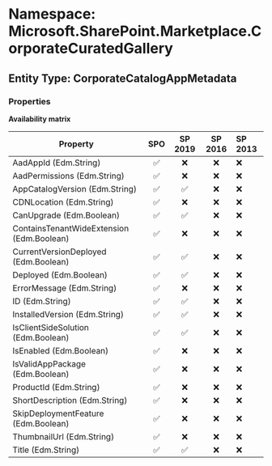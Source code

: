 # Namespace: Microsoft.SharePoint.Marketplace.CorporateCuratedGallery

## Entity Type: CorporateCatalogAppMetadata

### Properties

**Availability matrix**

Property | SPO | SP 2019 | SP 2016 | SP 2013
----------|:---:|:-------:|:-------:|:-------
AadAppId (Edm.String) | ✅ | ❌ | ❌ | ❌
AadPermissions (Edm.String) | ✅ | ❌ | ❌ | ❌
AppCatalogVersion (Edm.String) | ✅ | ✅ | ❌ | ❌
CDNLocation (Edm.String) | ✅ | ❌ | ❌ | ❌
CanUpgrade (Edm.Boolean) | ✅ | ✅ | ❌ | ❌
ContainsTenantWideExtension (Edm.Boolean) | ✅ | ❌ | ❌ | ❌
CurrentVersionDeployed (Edm.Boolean) | ✅ | ✅ | ❌ | ❌
Deployed (Edm.Boolean) | ✅ | ✅ | ❌ | ❌
ErrorMessage (Edm.String) | ✅ | ❌ | ❌ | ❌
ID (Edm.String) | ✅ | ✅ | ❌ | ❌
InstalledVersion (Edm.String) | ✅ | ✅ | ❌ | ❌
IsClientSideSolution (Edm.Boolean) | ✅ | ✅ | ❌ | ❌
IsEnabled (Edm.Boolean) | ✅ | ❌ | ❌ | ❌
IsValidAppPackage (Edm.Boolean) | ✅ | ❌ | ❌ | ❌
ProductId (Edm.String) | ✅ | ❌ | ❌ | ❌
ShortDescription (Edm.String) | ✅ | ❌ | ❌ | ❌
SkipDeploymentFeature (Edm.Boolean) | ✅ | ❌ | ❌ | ❌
ThumbnailUrl (Edm.String) | ✅ | ❌ | ❌ | ❌
Title (Edm.String) | ✅ | ✅ | ❌ | ❌

